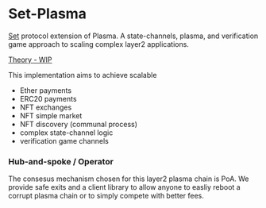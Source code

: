 # Set-Plasma
[Set](https://docs.google.com/document/d/1aQdLnBNAWYIqDoYLjBPcyh3Pjo0rcQMZtjcrOzIYVek/edit?usp=sharing) protocol extension of Plasma. A state-channels, plasma, and verification game approach to scaling complex layer2 applications.

[Theory - WIP](https://docs.google.com/document/d/15LdH-YL3syBHdHlwCfUHou6XFvg5lXBKtrAFp5bG1Pc/edit?usp=sharing)

This implementation aims to achieve scalable
  - Ether payments
  - ERC20 payments
  - NFT exchanges
  - NFT simple market
  - NFT discovery (communal process)
  - complex state-channel logic
  - verification game channels
  
  
### Hub-and-spoke / Operator

The consesus mechanism chosen for this layer2 plasma chain is PoA. We provide safe exits and a client library to allow anyone to easliy reboot a corrupt plasma chain or to simply compete with better fees.

